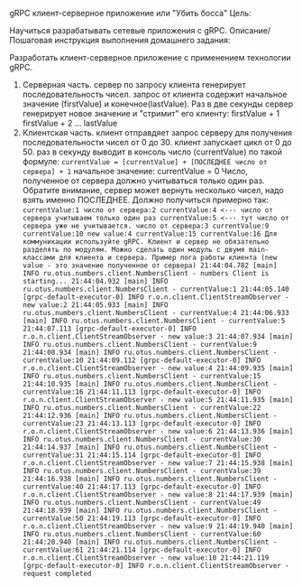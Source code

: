 gRPC клиент-серверное приложение или "Убить босса"
Цель:

Научиться разрабатывать сетевые приложения с gRPC.
Описание/Пошаговая инструкция выполнения домашнего задания:

Разработать клиент-серверное приложение с применением технологии gRPC.

1. Серверная часть. сервер по запросу клиента генерирует последовательность чисел. запрос от клиента содержит начальное значение (firstValue) и конечное(lastValue). Раз в две секунды сервер генерирует новое значение и "стримит" его клиенту: firstValue + 1 firstValue + 2 ... lastValue
2. Клиентская часть. клиент отправдяет запрос серверу для получения последовательности чисел от 0 до 30. клиент запускает цикл от 0 до 50. раз в секунду выводит в консоль число (currentValue) по такой формуле: `currentValue = [currentValue] + [ПОСЛЕДНЕЕ число от сервера] + 1` начальное значение: currentValue = 0 Число, полученное от сервера должно учитываться только один раз. Обратите внимание, сервер может вернуть несколько чисел, надо взять именно ПОСЛЕДНЕЕ. Должно получиться примерно так: <br> 
`currentValue:1 число от сервера:2 currentValue:4 <--- число от сервера учитываем только один раз currentValue:5 <--- тут число от сервера уже не учитывается. число от сервера:3 currentValue:9 currentValue:10 new value:4 currentValue:15 currentValue:16 Для коммуникации используйте gRPC. Клиент и сервер не обязательно разделять по модулям. Можно сделать один модуль с двумя main-классами для клиента и сервера. Пример лога работы клиента (new value - это значение полученное от сервера) 21:44:04.782 [main] INFO ru.otus.numbers.client.NumbersClient - numbers Client is starting... 21:44:04.932 [main] INFO ru.otus.numbers.client.NumbersClient - currentValue:1 21:44:05.140 [grpc-default-executor-0] INFO r.o.n.client.ClientStreamObserver - new value:2 21:44:05.933 [main] INFO ru.otus.numbers.client.NumbersClient - currentValue:4 21:44:06.933 [main] INFO ru.otus.numbers.client.NumbersClient - currentValue:5 21:44:07.113 [grpc-default-executor-0] INFO r.o.n.client.ClientStreamObserver - new value:3 21:44:07.934 [main] INFO ru.otus.numbers.client.NumbersClient - currentValue:9 21:44:08.934 [main] INFO ru.otus.numbers.client.NumbersClient - currentValue:10 21:44:09.112 [grpc-default-executor-0] INFO r.o.n.client.ClientStreamObserver - new value:4 21:44:09.935 [main] INFO ru.otus.numbers.client.NumbersClient - currentValue:15 21:44:10.935 [main] INFO ru.otus.numbers.client.NumbersClient - currentValue:16 21:44:11.113 [grpc-default-executor-0] INFO r.o.n.client.ClientStreamObserver - new value:5 21:44:11.935 [main] INFO ru.otus.numbers.client.NumbersClient - currentValue:22 21:44:12.936 [main] INFO ru.otus.numbers.client.NumbersClient - currentValue:23 21:44:13.113 [grpc-default-executor-0] INFO r.o.n.client.ClientStreamObserver - new value:6 21:44:13.936 [main] INFO ru.otus.numbers.client.NumbersClient - currentValue:30 21:44:14.937 [main] INFO ru.otus.numbers.client.NumbersClient - currentValue:31 21:44:15.114 [grpc-default-executor-0] INFO r.o.n.client.ClientStreamObserver - new value:7 21:44:15.938 [main] INFO ru.otus.numbers.client.NumbersClient - currentValue:39 21:44:16.938 [main] INFO ru.otus.numbers.client.NumbersClient - currentValue:40 21:44:17.113 [grpc-default-executor-0] INFO r.o.n.client.ClientStreamObserver - new value:8 21:44:17.939 [main] INFO ru.otus.numbers.client.NumbersClient - currentValue:49 21:44:18.939 [main] INFO ru.otus.numbers.client.NumbersClient - currentValue:50 21:44:19.113 [grpc-default-executor-0] INFO r.o.n.client.ClientStreamObserver - new value:9 21:44:19.940 [main] INFO ru.otus.numbers.client.NumbersClient - currentValue:60 21:44:20.940 [main] INFO ru.otus.numbers.client.NumbersClient - currentValue:61 21:44:21.114 [grpc-default-executor-0] INFO r.o.n.client.ClientStreamObserver - new value:10 21:44:21.119 [grpc-default-executor-0] INFO r.o.n.client.ClientStreamObserver - request completed`

